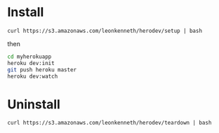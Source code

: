 # Install

`curl https://s3.amazonaws.com/leonkenneth/herodev/setup | bash`

then

```bash
cd myherokuapp
heroku dev:init
git push heroku master
heroku dev:watch
```
# Uninstall

`curl https://s3.amazonaws.com/leonkenneth/herodev/teardown | bash`
